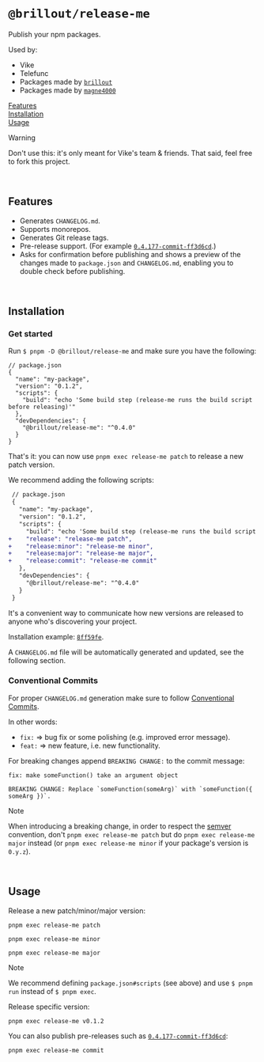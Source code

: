 # `@brillout/release-me`

Publish your npm packages.

Used by:
- Vike
- Telefunc
- Packages made by [`brillout`](https://github.com/brillout)
- Packages made by [`magne4000`](https://github.com/magne4000)

[Features](#features)  
[Installation](#installation)  
[Usage](#usage)  

> [!WARNING]
> Don't use this: it's only meant for Vike's team & friends. That said, feel free to fork this project.

<br/>


## Features

- Generates `CHANGELOG.md`.
- Supports monorepos.
- Generates Git release tags.
- Pre-release support. (For example [`0.4.177-commit-ff3d6cd`](https://www.npmjs.com/package/vike/v/0.4.177-commit-ff3d6cd).)
- Asks for confirmation before publishing and shows a preview of the changes made to `package.json` and `CHANGELOG.md`, enabling you to double check before publishing.

<br/>


## Installation

### Get started

Run `$ pnpm -D @brillout/release-me` and make sure you have the following:

```json5
// package.json
{
  "name": "my-package",
  "version": "0.1.2",
  "scripts": {
    "build": "echo 'Some build step (release-me runs the build script before releasing)'"
  },
  "devDependencies": {
    "@brillout/release-me": "^0.4.0"
  }
}
```

That's it: you can now use `pnpm exec release-me patch` to release a new patch version.

We recommend adding the following scripts:

```diff
 // package.json
 {
   "name": "my-package",
   "version": "0.1.2",
   "scripts": {
     "build": "echo 'Some build step (release-me runs the build script before releasing)'"
+    "release": "release-me patch",
+    "release:minor": "release-me minor",
+    "release:major": "release-me major",
+    "release:commit": "release-me commit"
   },
   "devDependencies": {
     "@brillout/release-me": "^0.4.0"
   }
 }
```

It's a convenient way to communicate how new versions are released to anyone who's discovering your project.

Installation example: [`8ff59fe`](https://github.com/brillout/test-e2e/commit/8ff59fea41c4956aeaf18b048a34faeaf98a47c5).

A `CHANGELOG.md` file will be automatically generated and updated, see the following section.

### Conventional Commits

For proper `CHANGELOG.md` generation make sure to follow [Conventional Commits](https://www.conventionalcommits.org).

In other words:

- `fix:` => bug fix or some polishing (e.g. improved error message).
- `feat:` => new feature, i.e. new functionality.

For breaking changes append `BREAKING CHANGE:` to the commit message:

```
fix: make someFunction() take an argument object

BREAKING CHANGE: Replace `someFunction(someArg)` with `someFunction({ someArg })`.
```

> [!NOTE]
> When introducing a breaking change, in order to respect the [semver](https://semver.org/) convention, don't `pnpm exec release-me patch` but do `pnpm exec release-me major` instead (or `pnpm exec release-me minor` if your package's version is `0.y.z`).

<br/>


## Usage

Release a new patch/minor/major version:

```shell
pnpm exec release-me patch
```
```shell
pnpm exec release-me minor
```
```shell
pnpm exec release-me major
```

> [!NOTE]
> We recommend defining `package.json#scripts` (see above) and use `$ pnpm run` instead of `$ pnpm exec`.

Release specific version:

```shell
pnpm exec release-me v0.1.2
```

You can also publish pre-releases such as [`0.4.177-commit-ff3d6cd`](https://www.npmjs.com/package/vike/v/0.4.177-commit-ff3d6cd):

```shell
pnpm exec release-me commit
```
